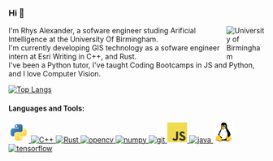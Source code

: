 ### Hi 👋

<img src="https://universitas21.com/sites/default/files/styles/scale_640_w/public/2018-04/1200px-BirminghamUniversityCrest.svg_.png?itok=kxhnaaLp" width="75" align="right" title="University of Birmingham">

I'm Rhys Alexander, a sofware engineer studing Arificial Intelligence at the University Of Birmingham.<br>
I'm currently developing GIS technology as a sofware engineer intern at Esri Writing in C++, and Rust.<br>
I've been a Python tutor, I've taught Coding Bootcamps in JS and Python, and I love Computer Vision.

[![Top Langs](https://github-readme-stats.vercel.app/api/top-langs/?username=Rhys-Alexander&theme=dark&layout=compact)](https://github.com/anuraghazra/github-readme-stats)

<h4 align="left">Languages and Tools:</h4>
  <p align="left">
    <a href="https://www.python.org" target="_blank" rel="noreferrer">
    <img src="https://raw.githubusercontent.com/devicons/devicon/master/icons/python/python-original.svg" alt="python" height="40"/> 
    </a> 
    <a href="https://en.wikipedia.org/wiki/C%2B%2B" target="_blank" rel="noreferrer">
    <img src="https://upload.wikimedia.org/wikipedia/commons/thumb/1/18/ISO_C%2B%2B_Logo.svg/800px-ISO_C%2B%2B_Logo.svg.png" alt="C++" height="40"/> 
    </a>
    <a href="https://www.rust-lang.org" target="_blank" rel="noreferrer">
    <img src="https://rustacean.net/assets/cuddlyferris.png" alt="Rust" height="40"/> 
    </a>
    <a href="https://opencv.org/" target="_blank" rel="noreferrer">
      <img src="https://www.vectorlogo.zone/logos/opencv/opencv-icon.svg" alt="opencv" height="40"/> 
    </a>
    <a href="https://numpy.org" target="_blank" rel="noreferrer">
      <img src="https://seeklogo.com/images/N/numpy-logo-479C24EC79-seeklogo.com.png" alt="numpy" height="40"/> 
    </a> 
    <a href="https://git-scm.com/" target="_blank" rel="noreferrer">
      <img src="https://www.vectorlogo.zone/logos/git-scm/git-scm-icon.svg" alt="git" height="40"/>
    </a> 
    <a href="https://developer.mozilla.org/en-US/docs/Web/JavaScript" target="_blank" rel="noreferrer">
      <img src="https://raw.githubusercontent.com/devicons/devicon/master/icons/javascript/javascript-original.svg" alt="javascript" height="40"/> 
    </a> 
    <a href="https://www.java.com/en/" target="_blank" rel="noreferrer">
      <img src="https://i.pinimg.com/originals/79/5e/bb/795ebb5f4a470cd7242136237f61fc53.png" alt="java" height="40"/> 
    </a> 
    <a href="https://www.linux.org/" target="_blank" rel="noreferrer">
      <img src="https://raw.githubusercontent.com/devicons/devicon/master/icons/linux/linux-original.svg" alt="linux" height="40"/> 
    </a> 
    <a href="https://www.tensorflow.org" target="_blank" rel="noreferrer">
    <img src="https://www.vectorlogo.zone/logos/tensorflow/tensorflow-icon.svg" alt="tensorflow" height="40"/> 
    </a>
  </p>
